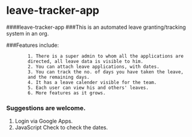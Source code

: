 leave-tracker-app
=================

####leave-tracker-app
###This is an automated leave granting/tracking system in an org. 

###Features include:

            1. There is a super admin to whom all the applications are
            directed, all leave data is visible to him. 
            2. You can attach leave applications, with dates. 
            3. You can track the no. of days you have taken the leave,
            and the remaining days.
            4. It has a leave calender visible for the team. 
            5. Each user can view his and others' leaves. 
            6. More features as it grows. 

### Suggestions are welcome. 


1. Login via Google Apps.
2. JavaScript Check to check the dates.

